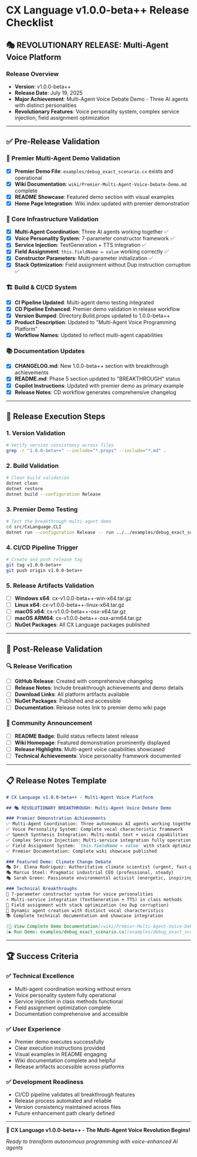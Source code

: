 # CX Language v1.0.0-beta++ Release Checklist

## 🎭 **REVOLUTIONARY RELEASE: Multi-Agent Voice Platform**

### **Release Overview**
- **Version**: v1.0.0-beta++
- **Release Date**: July 19, 2025
- **Major Achievement**: Multi-Agent Voice Debate Demo - Three AI agents with distinct personalities
- **Revolutionary Features**: Voice personality system, complex service injection, field assignment optimization

---

## ✅ **Pre-Release Validation**

### **🎯 Premier Multi-Agent Demo Validation**
- [x] **Premier Demo File**: `examples/debug_exact_scenario.cx` exists and operational
- [x] **Wiki Documentation**: `wiki/Premier-Multi-Agent-Voice-Debate-Demo.md` complete
- [x] **README Showcase**: Featured demo section with visual examples
- [x] **Home Page Integration**: Wiki index updated with premier demonstration

### **🔧 Core Infrastructure Validation**
- [x] **Multi-Agent Coordination**: Three AI agents working together ✅
- [x] **Voice Personality System**: 7-parameter constructor framework ✅  
- [x] **Service Injection**: TextGeneration + TTS integration ✅
- [x] **Field Assignment**: `this.fieldName = value` working correctly ✅
- [x] **Constructor Parameters**: Multi-parameter initialization ✅
- [x] **Stack Optimization**: Field assignment without Dup instruction corruption ✅

### **🏗️ Build & CI/CD System**
- [x] **CI Pipeline Updated**: Multi-agent demo testing integrated
- [x] **CD Pipeline Enhanced**: Premier demo validation in release workflow
- [x] **Version Bumped**: Directory.Build.props updated to 1.0.0-beta++
- [x] **Product Description**: Updated to "Multi-Agent Voice Programming Platform"
- [x] **Workflow Names**: Updated to reflect multi-agent capabilities

### **📚 Documentation Updates**
- [x] **CHANGELOG.md**: New 1.0.0-beta++ section with breakthrough achievements
- [x] **README.md**: Phase 5 section updated to "BREAKTHROUGH" status
- [x] **Copilot Instructions**: Updated with premier demo as primary example
- [x] **Release Notes**: CD workflow generates comprehensive changelog

---

## 🚀 **Release Execution Steps**

### **1. Version Validation**
```bash
# Verify version consistency across files
grep -r "1.0.0-beta++" --include="*.props" --include="*.md" .
```

### **2. Build Validation** 
```bash
# Clean build validation
dotnet clean
dotnet restore
dotnet build --configuration Release
```

### **3. Premier Demo Testing**
```bash
# Test the breakthrough multi-agent demo
cd src/CxLanguage.CLI
dotnet run --configuration Release -- run ../../examples/debug_exact_scenario.cx
```

### **4. CI/CD Pipeline Trigger**
```bash
# Create and push release tag
git tag v1.0.0-beta++
git push origin v1.0.0-beta++
```

### **5. Release Artifacts Validation**
- [ ] **Windows x64**: cx-v1.0.0-beta++-win-x64.tar.gz
- [ ] **Linux x64**: cx-v1.0.0-beta++-linux-x64.tar.gz  
- [ ] **macOS x64**: cx-v1.0.0-beta++-osx-x64.tar.gz
- [ ] **macOS ARM64**: cx-v1.0.0-beta++-osx-arm64.tar.gz
- [ ] **NuGet Packages**: All CX Language packages published

---

## 🎉 **Post-Release Validation**

### **🔍 Release Verification**
- [ ] **GitHub Release**: Created with comprehensive changelog
- [ ] **Release Notes**: Include breakthrough achievements and demo details
- [ ] **Download Links**: All platform artifacts available
- [ ] **NuGet Packages**: Published and accessible
- [ ] **Documentation**: Release notes link to premier demo wiki page

### **🌟 Community Announcement**
- [ ] **README Badge**: Build status reflects latest release
- [ ] **Wiki Homepage**: Featured demonstration prominently displayed  
- [ ] **Release Highlights**: Multi-agent voice capabilities showcased
- [ ] **Technical Achievements**: Voice personality framework documented

---

## 📋 **Release Notes Template**

```markdown
# CX Language v1.0.0-beta++ - Multi-Agent Voice Platform

## 🎭 REVOLUTIONARY BREAKTHROUGH: Multi-Agent Voice Debate Demo

### Premier Demonstration Achievements
✅ Multi-Agent Coordination: Three autonomous AI agents working together
✅ Voice Personality System: Complete vocal characteristic framework  
✅ Speech Synthesis Integration: Multi-modal text + voice capabilities
✅ Complex Service Injection: Multi-service integration fully operational
✅ Field Assignment System: `this.fieldName = value` with stack optimization
✅ Premier Documentation: Complete wiki showcase published

### Featured Demo: Climate Change Debate
🎭 Dr. Elena Rodriguez: Authoritative climate scientist (urgent, fast-paced)
🎭 Marcus Steel: Pragmatic industrial CEO (professional, steady)  
🎭 Sarah Green: Passionate environmental activist (energetic, inspiring)

### Technical Breakthroughs
🔧 7-parameter constructor system for voice personalities
⚡ Multi-service integration (TextGeneration + TTS) in class methods
🎯 Field assignment with stack optimization (no Dup corruption)
🤖 Dynamic agent creation with distinct vocal characteristics
📚 Complete technical documentation and showcase integration

[📖 View Complete Demo Documentation](wiki/Premier-Multi-Agent-Voice-Debate-Demo.md)
[▶️ Run Demo: examples/debug_exact_scenario.cx](examples/debug_exact_scenario.cx)
```

---

## 🏆 **Success Criteria**

### **✅ Technical Excellence**
- Multi-agent coordination working without errors
- Voice personality system fully operational  
- Service injection in class methods functional
- Field assignment optimization complete
- Documentation comprehensive and accessible

### **✅ User Experience**
- Premier demo executes successfully
- Clear execution instructions provided
- Visual examples in README engaging
- Wiki documentation complete and helpful
- Release artifacts accessible across platforms

### **✅ Development Readiness** 
- CI/CD pipeline validates all breakthrough features
- Release process automated and reliable
- Version consistency maintained across files
- Future enhancement path clearly defined

---

**🎉 CX Language v1.0.0-beta++ - The Multi-Agent Voice Revolution Begins!**

*Ready to transform autonomous programming with voice-enhanced AI agents*
